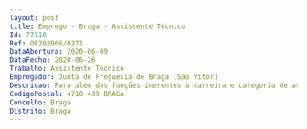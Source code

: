 ```yaml
--- 
layout: post
title: Emprego - Braga - Assistente Técnico
Id: 77110
Ref: OE202006/0271
DataAbertura: 2020-06-09
DataFecho: 2020-06-26
Trabalho: Assistente Técnico
Empregador: Junta de Freguesia de Braga (São Vítor)
Descricao: Para além das funções inerentes à carreira e categoria de assistente técnico, constantes do mapa anexo à Lei n.º 35 2014, de 20 de junho, por remissão do artigo 88.º do mesmo diploma, de grau 2 de complexidade funcional, o trabalhador irá desempenhar, em conformidade com o estabelecido no mapa de pessoal da Freguesia de Braga (São Vítor), as funções de animador sociocultural, que consistirão, designadamente, no apoio socioeducativo às crianças do pré escolar, nomeadamente, fornecimento de almoço, prolongamento de horário e atividades nas interrupções letivas.
CodigoPostal: 4710-439 BRAGA
Concelho: Braga
Distrito: Braga
--- 
```

